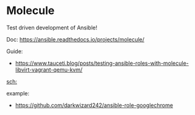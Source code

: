# Molecule
Test driven development of Ansible!

Doc: https://ansible.readthedocs.io/projects/molecule/

Guide:
- https://www.tauceti.blog/posts/testing-ansible-roles-with-molecule-libvirt-vagrant-qemu-kvm/

[sch:](https://www.google.com/search?q=ansible+molecule)

example:
- https://github.com/darkwizard242/ansible-role-googlechrome
